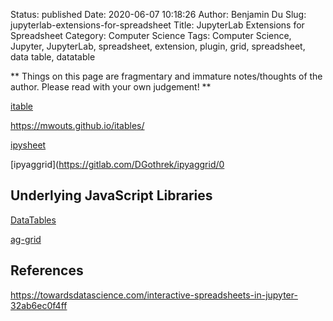 Status: published
Date: 2020-06-07 10:18:26
Author: Benjamin Du
Slug: jupyterlab-extensions-for-spreadsheet
Title: JupyterLab Extensions for Spreadsheet
Category: Computer Science
Tags: Computer Science, Jupyter, JupyterLab, spreadsheet, extension, plugin, grid, spreadsheet, data table, datatable

**
Things on this page are fragmentary and immature notes/thoughts of the author.
Please read with your own judgement!
**

[itable](https://github.com/mwouts/itables)

https://mwouts.github.io/itables/

[ipysheet](https://github.com/QuantStack/ipysheet/)

[ipyaggrid](https://gitlab.com/DGothrek/ipyaggrid/0

## Underlying JavaScript Libraries

[DataTables](https://datatables.net/)

[ag-grid](https://www.ag-grid.com/)

## References

https://towardsdatascience.com/interactive-spreadsheets-in-jupyter-32ab6ec0f4ff